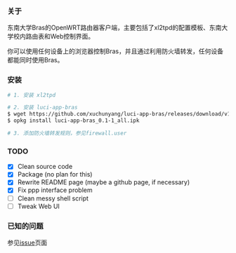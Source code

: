 ### 关于

东南大学Bras的OpenWRT路由器客户端，主要包括了xl2tpd的配置模板、东南大学校内路由表和Web控制界面。

你可以使用任何设备上的浏览器控制Bras，并且通过利用防火墙转发，任何设备都能同时使用Bras。

### 安装
```bash
# 1. 安装 xl2tpd

# 2. 安装 luci-app-bras
$ wget https://github.com/xuchunyang/luci-app-bras/releases/download/v1.0/luci-app-bras_1.0-1_all.ipk
$ opkg install luci-app-bras_0.1-1_all.ipk

# 3. 添加防火墙转发规则，参见firewall.user
```

### TODO
- [x] Clean source code
- [x] Package (no plan for this)
- [x] Rewrite README page (maybe a github page, if necessary)
- [x] Fix ppp interface problem
- [ ] Clean messy shell script
- [ ] Tweak Web UI

### 已知的问题
参见[issue](https://github.com/xuchunyang/luci-app-bras/issues?state=open)页面
